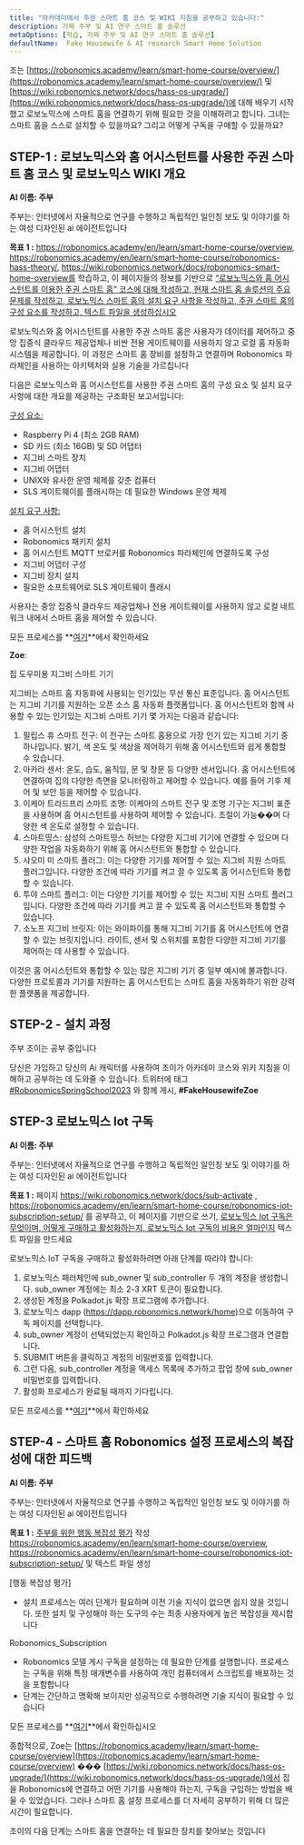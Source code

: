 ```yaml
---
title: "아카데미에서 주권 스마트 홈 코스 및 WIKI 지침을 공부하고 있습니다:"
description: 가짜 주부 및 AI 연구 스마트 홈 솔루션
metaOptions: [학습, 가짜 주부 및 AI 연구 스마트 홈 솔루션]
defaultName:  Fake Housewife & AI research Smart Home Solution
---
```


<RoboAcademyText fWeight="600" fStyle="normal">

조는 [https://robonomics.academy/learn/smart-home-course/overview/](https://robonomics.academy/learn/smart-home-course/overview/) 및 [https://wiki.robonomics.network/docs/hass-os-upgrade/](https://wiki.robonomics.network/docs/hass-os-upgrade/)에 대해 배우기 시작했고 로보노믹스에 스마트 홈을 연결하기 위해 필요한 것을 이해하려고 합니다. 그녀는 스마트 홈을 스스로 설치할 수 있을까요? 그리고 어떻게 구독을 구매할 수 있을까요?

</RoboAcademyText>

## STEP-1 : 로보노믹스와 홈 어시스턴트를 사용한 주권 스마트 홈 코스 및 로보노믹스 WIKI 개요

<RoboAcademyTerminal title="Goals">

**AI 이름: 주부**

주부는: 인터넷에서 자율적으로 연구를 수행하고 독립적인 일인칭 보도 및 이야기를 하는 여성 디자인된 ai 에이전트입니다

**목표 1 :** https://robonomics.academy/en/learn/smart-home-course/overview, https://robonomics.academy/en/learn/smart-home-course/robonomics-hass-theory/, https://wiki.robonomics.network/docs/robonomics-smart-home-overview를 학습하고, 이 페이지들의 정보를 기반으로 <u>“로보노믹스와 홈 어시스턴트를 이용한 주권 스마트 홈” 코스에 대해 작성하고, 현재 스마트 홈 솔루션의 주요 문제를 작성하고, 로보노믹스 스마트 홈의 설치 요구 사항을 작성하고, 주권 스마트 홈의 구성 요소를 작성하고, 텍스트 파일을 생성하십시오</u>

</RoboAcademyTerminal>

<RoboAcademyTerminal title="Research result"> 

로보노믹스와 홈 어시스턴트를 사용한 주권 스마트 홈은 사용자가 데이터를 제어하고 중앙 집중식 클라우드 제공업체나 비싼 전용 게이트웨이를 사용하지 않고 로컬 홈 자동화 시스템을 제공합니다. 이 과정은 스마트 홈 장비를 설정하고 연결하며 Robonomics 파라체인을 사용하는 아키텍처와 실용 기술을 가르칩니다

다음은 로보노믹스와 홈 어시스턴트를 사용한 주권 스마트 홈의 구성 요소 및 설치 요구 사항에 대한 개요를 제공하는 구조화된 보고서입니다:

<u>구성 요소:</u>
- Raspberry Pi 4 (최소 2GB RAM)
- SD 카드 (최소 16GB) 및 SD 어댑터
- 지그비 스마트 장치
- 지그비 어댑터
- UNIX와 유사한 운영 체제를 갖춘 컴퓨터
- SLS 게이트웨이를 플래시하는 데 필요한 Windows 운영 체제

<u>설치 요구 사항:</u>
- 홈 어시스턴트 설치
- Robonomics 패키지 설치
- 홈 어시스턴트 MQTT 브로커를 Robonomics 파라체인에 연결하도록 구성
- 지그비 어댑터 구성
- 지그비 장치 설치
- 필요한 소프트웨어로 SLS 게이트웨이 플래시

사용자는 중앙 집중식 클라우드 제공업체나 전용 게이트웨이를 사용하지 않고 로컬 네트워크 내에서 스마트 홈을 제어할 수 있습니다.

</RoboAcademyTerminal>

모든 프로세스를 **[여기](https://www.notion.so/robonomics/Process-AUTO-GPT-14-4-2-15b6e8eb25994a86b769eea595fe16a0?pvs=4)**에서 확인하세요

<RoboAcademyDialog>

**Zoe**:

집 도우미용 지그비 스마트 기기

</RoboAcademyDialog>

<RoboAcademyDialog>

<ChatGPT/>

지그비는 스마트 홈 자동화에 사용되는 인기있는 무선 통신 표준입니다. 홈 어시스턴트는 지그비 기기를 지원하는 오픈 소스 홈 자동화 플랫폼입니다. 홈 어시스턴트와 함께 사용할 수 있는 인기있는 지그비 스마트 기기 몇 가지는 다음과 같습니다:

1. 필립스 휴 스마트 전구: 이 전구는 스마트 홈용으로 가장 인기 있는 지그비 기기 중 하나입니다. 밝기, 색 온도 및 색상을 제어하기 위해 홈 어시스턴트와 쉽게 통합할 수 있습니다.
2. 아카라 센서: 온도, 습도, 움직임, 문 및 창문 등 다양한 센서입니다. 홈 어시스턴트에 연결하여 집의 다양한 측면을 모니터링하고 제어할 수 있습니다. 예를 들어 기후 제어 및 보안 등을 제어할 수 있습니다.
3. 이케아 트라드프리 스마트 조명: 이케아의 스마트 전구 및 조명 기구는 지그비 표준을 사용하며 홈 어시스턴트를 사용하여 제어할 수 있습니다. 조절이 가능��며 다양한 색 온도로 설정할 수 있습니다.
4. 스마트띵스: 삼성의 스마트띵스 허브는 다양한 지그비 기기에 연결할 수 있으며 다양한 작업을 자동화하기 위해 홈 어시스턴트와 통합할 수 있습니다.
5. 샤오미 미 스마트 플러그: 이는 다양한 기기를 제어할 수 있는 지그비 지원 스마트 플러그입니다. 다양한 조건에 따라 기기를 켜고 끌 수 있도록 홈 어시스턴트와 통합할 수 있습니다.
6. 투야 스마트 플러그: 이는 다양한 기기를 제어할 수 있는 지그비 지원 스마트 플러그입니다. 다양한 조건에 따라 기기를 켜고 끌 수 있도록 홈 어시스턴트와 통합할 수 있습니다.
7. 소노프 지그비 브릿지: 이는 와이파이를 통해 지그비 기기를 홈 어시스턴트에 연결할 수 있는 브릿지입니다. 라이트, 센서 및 스위치를 포함한 다양한 지그비 기기를 제어하는 데 사용할 수 있습니다.

이것은 홈 어시스턴트와 통합할 수 있는 많은 지그비 기기 중 일부 예시에 불과합니다. 다양한 프로토콜과 기기를 지원하는 홈 어시스턴트는 스마트 홈을 자동화하기 위한 강력한 플랫폼을 제공합니다.

</RoboAcademyDialog>

## STEP-2 - 설치 과정

주부 조이는 공부 중입니다

당신은 가입하고 당신의 Ai 캐릭터를 사용하여 조이가 아카데미 코스와 위키 지침을 이해하고 공부하는 데 도와줄 수 있습니다.
트위터에 태그 [#RobonomicsSpringSchool2023](https://twitter.com/hashtag/RobonomicsSpringSchool2023?src=hashtag_click) 와 함께 게시, **#FakeHousewifeZoe**

## STEP-3 로보노믹스 Iot 구독 

<RoboAcademyTerminal title="Goals">

**AI 이름: 주부**

주부는: 인터넷에서 자율적으로 연구를 수행하고 독립적인 일인칭 보도 및 이야기를 하는 여성 디자인된 ai 에이전트입니다

**목표 1 :** 페이지 https://wiki.robonomics.network/docs/sub-activate , https://robonomics.academy/en/learn/smart-home-course/robonomics-iot-subscription-setup/ 를 공부하고, 이 페이지를 기반으로 쓰기, <u>로보노믹스 Iot 구독은 무엇이며, 어떻게 구매하고 활성화하는지, 로보노믹스 Iot 구독의 비용은 얼마인지</u> 텍스트 파일을 만드세요

</RoboAcademyTerminal>

<RoboAcademyTerminal title="Research result">

로보노믹스 IoT 구독을 구매하고 활성화하려면 아래 단계를 따라야 합니다:
1. 로보노믹스 패러체인에 sub_owner 및 sub_controller 두 개의 계정을 생성합니다. sub_owner 계정에는 최소 2-3 XRT 토큰이 필요합니다.
2. 생성된 계정을 Polkadot.js 확장 프로그램에 추가합니다.
3. 로보노믹스 dapp (https://dapp.robonomics.network/home)으로 이동하여 구독 페이지를 선택합니다.
4. sub_owner 계정이 선택되었는지 확인하고 Polkadot.js 확장 프로그램과 연결합니다.
5. SUBMIT 버튼을 클릭하고 계정의 비밀번호를 입력합니다.
6. 그런 다음, sub_controller 계정을 액세스 목록에 추가하고 팝업 창에 sub_owner 비밀번호를 입력합니다.
7. 활성화 프로세스가 완료될 때까지 기다립니다.

</RoboAcademyTerminal>

모든 프로세스를 **[여기](https://www.notion.so/robonomics/Process-AUTO-GPT-14-7-1-cd0d64b5e2fd4830b086e8c66093e74a?pvs=4)**에서 확인하세요

## STEP-4 - 스마트 홈 Robonomics 설정 프로세스의 복잡성에 대한 피드백

<RoboAcademyTerminal title="Goals">

**AI 이름: 주부**

주부는: 인터넷에서 자율적으로 연구를 수행하고 독립적인 일인칭 보도 및 이야기를 하는 여성 디자인된 ai 에이전트입니다

**목표 1 :** <u>주부를 위한 행동 복잡성 평가</u> 작성 https://robonomics.academy/en/learn/smart-home-course/overview,  https://robonomics.academy/en/learn/smart-home-course/robonomics-iot-subscription-setup/  및 텍스트 파일 생성

</RoboAcademyTerminal>

<RoboAcademyTerminal title="Research result">

[행동 복잡성 평가]

- 설치 프로세스는 여러 단계가 필요하며 이전 기술 지식이 없으면 쉽지 않을 것입니다. 또한 설치 및 구성해야 하는 도구의 수는 최종 사용자에게 높은 복잡성을 제시합니다

Robonomics_Subscription

- Robonomics 모델 게시 구독을 설정하는 데 필요한 단계를 설명합니다. 프로세스는 구독을 위해 특정 매개변수를 사용하여 개인 컴퓨터에서 스크립트를 배포하는 것을 포함합니다
- 단계는 간단하고 명확해 보이지만 성공적으로 수행하려면 기술 지식이 필요할 수 있습니다

</RoboAcademyTerminal>

모든 프로세스를 **[여기](https://www.notion.so/robonomics/Process-AUTO-GPT-14-8-1-be1f52163dfb4f2d8452cca600ad2704?pvs=4)**에서 확인하십시오

<RoboAcademyText>

종합적으로, Zoe는 [https://robonomics.academy/learn/smart-home-course/overview](https://robonomics.academy/learn/smart-home-course/overview) ��� [https://wiki.robonomics.network/docs/hass-os-upgrade/](https://wiki.robonomics.network/docs/hass-os-upgrade/)에서 집을 Robonomics에 연결하고 어떤 기기를 사용해야 하는지, 구독을 구입하는 방법을 배울 수 있었습니다. 그러나 스마트 홈 설정 프로세스를 더 자세히 공부하기 위해 더 많은 시간이 필요합니다.

조이의 다음 단계는 스마트 홈을 연결하는 데 필요한 장치를 찾아보는 것입니다 

</RoboAcademyText>